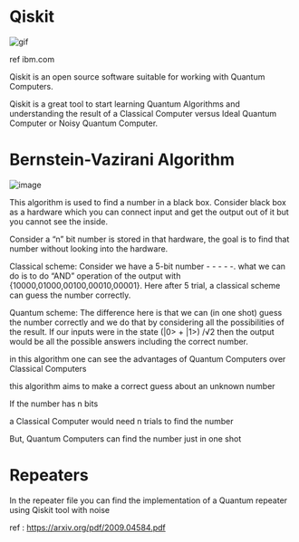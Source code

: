 # Qiskit
 
![gif](https://www.ibm.com/blogs/research/wp-content/uploads/2018/05/qiskit.gif)

ref ibm.com

Qiskit is an open source software suitable for working with Quantum Computers.

Qiskit is a great tool to start learning Quantum Algorithms and understanding the result of a Classical Computer versus Ideal Quantum Computer or Noisy Quantum Computer.

# Bernstein-Vazirani Algorithm

![image](https://qiskit.org/textbook/ch-algorithms/images/bv1.png)

This algorithm is used to find a number in a black box. Consider black box as a hardware which you can connect input and get the output out of it but you cannot see the inside.

Consider a “n” bit number is stored in that hardware, the goal is to find that number without looking into the hardware.

Classical scheme:
Consider we have a 5-bit number - - - - -. what we can do is to do “AND” operation of the output with 
{10000,01000,00100,00010,00001}. Here after 5 trial, a classical scheme can guess the number correctly.

Quantum scheme:
The difference here is that we can (in one shot) guess the number correctly and we do that by considering all the possibilities of the result. If our inputs were in the state (|0> + |1>) /√2   then the output would be all the possible answers including the correct number. 

in this algorithm one can see the advantages of Quantum Computers over Classical Computers 

this algorithm aims to make a correct guess about an unknown number 

If the number has n bits 

a Classical Computer would need n trials to find the number 

But, Quantum Computers can find the number just in one shot 

# Repeaters 

In the repeater file you can find the implementation of a Quantum repeater using Qiskit tool with noise 

ref : https://arxiv.org/pdf/2009.04584.pdf
